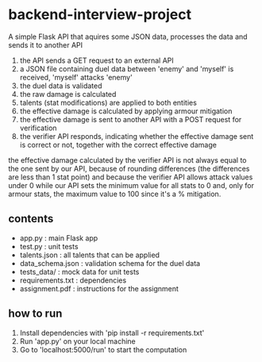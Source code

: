 # backend-interview-project

A simple Flask API that aquires some JSON data, processes the data and sends it to another API

1. the API sends a GET request to an external API
2. a JSON file containing duel data between 'enemy' and 'myself' is received, 'myself' attacks 'enemy'
3. the duel data is validated
3. the raw damage is calculated
4. talents (stat modifications) are applied to both entities
5. the effective damage is calculated by applying armour mitigation
6. the effective damage is sent to another API with a POST request for verification
7. the verifier API responds, indicating whether the effective damage sent is correct or not, together with the correct effective damage

the effective damage calculated by the verifier API is not always equal to the one sent by our API, because of rounding differences (the differences are less than 1 stat point) and because the verifier API allows attack values under 0 while our API sets the minimum value for all stats to 0 and, only for armour stats, the maximum value to 100 since it's a % mitigation.

## contents

- app.py : main Flask app
- test.py : unit tests
- talents.json : all talents that can be applied
- data_schema.json : validation schema for the duel data
- tests_data/ : mock data for unit tests
- requirements.txt : dependencies
- assignment.pdf : instructions for the assignment

## how to run

1. Install dependencies with 'pip install -r requirements.txt'
2. Run 'app.py' on your local machine
3. Go to 'localhost:5000/run' to start the computation